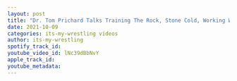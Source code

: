 ```yaml
---
layout: post
title: "Dr. Tom Prichard Talks Training The Rock, Stone Cold, Working With Jim Cornette & More"
date: 2021-10-09
categories: its-my-wrestling videos
author: its-my-wrestling
spotify_track_id: 
youtube_video_id: lNc39dBbNvY
apple_track_id: 
youtube_metadata: 
---
```

